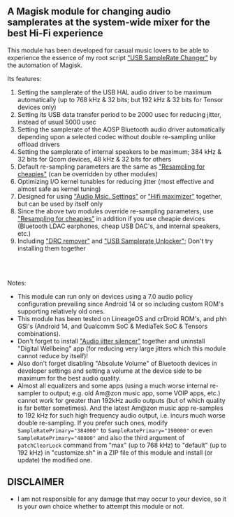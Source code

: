 ## A Magisk module for changing audio samplerates at the system-wide mixer for the best Hi-Fi experience

This module has been developed for casual music lovers to be able to experience the essence of my root script ["USB SampleRate Changer"](https://github.com/yzyhk904/USB_SampleRate_Changer) by the automation of Magisk.

Its features:
<ol>
    <li>Setting the samplerate of the USB HAL audio driver to be maximum automatically (up to 768 kHz & 32 bits; but 192 kHz & 32 bits for Tensor devices only)</li>
    <li>Setting its USB data transfer period to be 2000 usec for reducing jitter, instead of usual 5000 usec</li>
    <li>Setting the samplerate of the AOSP Bluetooth audio driver automatically depending upon a selected codec without double re-sampling unlike offload drivers</li>
    <li>Setting the samplerate of internal speakers to be maximum; 384 kHz & 32 bits for Qcom devices, 48 kHz & 32 bits for others</li>
    <li>Default re-sampling parameters are the same as <a href="https://github.com/Magisk-Modules-Alt-Repo/resampling-for-cheapies">"Resampling for cheapies"</a> (can be overridden by other modules)</li>
    <li>Optimizing I/O kernel tunables for reducing jitter (most effective and almost safe as kernel tuning)</li>
    <li>Designed for using <a href="https://github.com/Magisk-Modules-Alt-Repo/audio-misc-settings">"Audio Msic. Settings"</a> or <a href="https://github.com/yzyhk904/hifi-maximizer-mod">"Hifi maximizer"</a> together, but can be used by itself only</li>
    <li>Since the above two modules override re-sampling parameters, use <a href="https://github.com/Magisk-Modules-Alt-Repo/resampling-for-cheapies">"Resampling for cheapies"</a> in addition if you use cheapie devices (Bluetooth LDAC earphones, cheap USB DAC's, and internal speakers, etc.)</li>
    <li>Including <a href="https://github.com/Magisk-Modules-Alt-Repo/drc-remover">"DRC remover"</a> and <a href="https://github.com/Magisk-Modules-Alt-Repo/usb-samplerate-unlocker">"USB Samplerate Unlocker"</a>; Don't try installing them together</li>
</ol>
<br/>
<br/>

Notes:
* This module can run only on devices using a 7.0 audio policy configuration prevailing since Android 14 or so including custom ROM's supporting relatively old ones.
* This module has been tested on LineageOS and crDroid ROM's, and phh GSI's (Android 14, and Qualcomm SoC & MediaTek SoC & Tensors combinations). 
* Don't forget to install ["Audio jitter silencer"](https://github.com/Magisk-Modules-Alt-Repo/audio-jitter-silencer) together and uninstall "Digital Wellbeing" app (for reducing very large jitters which this module cannot reduce by itself)!
* Also don't forget disabling "Absolute Volume" of Bluetooth devices in developer settings and setting a volume at the device side to be maximum for the best audio quality.
* Almost all equalizers and some apps (using a much worse internal re-sampler to output; e.g. old Am@zon music app, some VOIP apps, etc.) cannot work for greater than 192kHz audio outputs (but of which quality is far better sometimes). And the latest Am@zon music app re-samples to 192 kHz for such high frequency audio output, i.e. incurs much worse double re-sampling. If you prefer such ones, modify `SampleRatePrimary="384000"` to `SampleRatePrimary="190000"` or even `SampleRatePrimary="48000"` and also the third argument of `patchClearLock` command from "max" (up to 768 kHz) to "default" (up to 192 kHz) in "customize.sh" in a ZIP file of this module and install (or update) the modified one.


## DISCLAIMER

* I am not responsible for any damage that may occur to your device, so it is your own choice whether to attempt this module or not.

##
